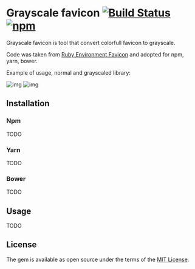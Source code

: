 # Grayscale favicon [![Build Status](https://travis-ci.org/khusnetdinov/grayscale-favicon.svg?branch=master)](https://travis-ci.org/khusnetdinov/grayscale-favicon) [![npm](https://img.shields.io/npm/v/npm.svg)]()
Grayscale favicon is tool that convert colorfull favicon to grayscale.

Code was taken from [Ruby Environment Favicon](https://github.com/accessd/rails-env-favicon) and adopted for npm, yarn, bower.

Example of usage, normal and grayscaled library:

![img](http://res.cloudinary.com/dtoqqxqjv/image/upload/v1492368573/github/normal.icon.png)
![img](http://res.cloudinary.com/dtoqqxqjv/image/upload/v1492368573/github/grayscale.icon.png)

## Installation
### Npm
TODO

### Yarn
TODO

### Bower
TODO

## Usage
TODO
 
## License

The gem is available as open source under the terms of the [MIT
License](http://opensource.org/licenses/MIT).

